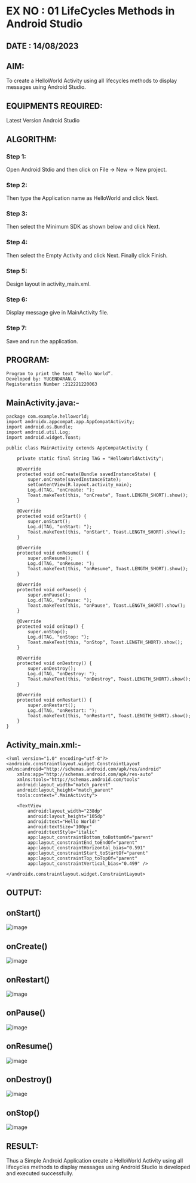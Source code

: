 # EX NO : 01  LifeCycles Methods in Android Studio 

## DATE :  14/08/2023

## AIM:

To create a HelloWorld Activity using all lifecycles methods to display messages using Android Studio.

## EQUIPMENTS REQUIRED:

Latest Version Android Studio

## ALGORITHM:

### Step 1: 
Open Android Stdio and then click on File -> New -> New project.

### Step 2: 
Then type the Application name as HelloWorld and click Next. 

### Step 3: 
Then select the Minimum SDK as shown below and click Next.

### Step 4: 
Then select the Empty Activity and click Next. Finally click Finish.

### Step 5: 
Design layout in activity_main.xml.

### Step 6: 
Display message give in MainActivity file.

### Step 7: 
Save and run the application.



## PROGRAM:
```
Program to print the text “Hello World”.
Developed by: YUGENDARAN.G
Registeration Number :212221220063
```


## MainActivity.java:-
```
package com.example.helloworld;
import androidx.appcompat.app.AppCompatActivity;
import android.os.Bundle;
import android.util.Log;
import android.widget.Toast;

public class MainActivity extends AppCompatActivity {

    private static final String TAG = "HelloWorldActivity";

    @Override
    protected void onCreate(Bundle savedInstanceState) {
        super.onCreate(savedInstanceState);
        setContentView(R.layout.activity_main);
        Log.d(TAG, "onCreate: ");
        Toast.makeText(this, "onCreate", Toast.LENGTH_SHORT).show();
    }

    @Override
    protected void onStart() {
        super.onStart();
        Log.d(TAG, "onStart: ");
        Toast.makeText(this, "onStart", Toast.LENGTH_SHORT).show();
    }

    @Override
    protected void onResume() {
        super.onResume();
        Log.d(TAG, "onResume: ");
        Toast.makeText(this, "onResume", Toast.LENGTH_SHORT).show();
    }

    @Override
    protected void onPause() {
        super.onPause();
        Log.d(TAG, "onPause: ");
        Toast.makeText(this, "onPause", Toast.LENGTH_SHORT).show();
    }

    @Override
    protected void onStop() {
        super.onStop();
        Log.d(TAG, "onStop: ");
        Toast.makeText(this, "onStop", Toast.LENGTH_SHORT).show();
    }

    @Override
    protected void onDestroy() {
        super.onDestroy();
        Log.d(TAG, "onDestroy: ");
        Toast.makeText(this, "onDestroy", Toast.LENGTH_SHORT).show();
    }

    @Override
    protected void onRestart() {
        super.onRestart();
        Log.d(TAG, "onRestart: ");
        Toast.makeText(this, "onRestart", Toast.LENGTH_SHORT).show();
    }
}

```


## Activity_main.xml:-
```
<?xml version="1.0" encoding="utf-8"?>
<androidx.constraintlayout.widget.ConstraintLayout xmlns:android="http://schemas.android.com/apk/res/android"
    xmlns:app="http://schemas.android.com/apk/res-auto"
    xmlns:tools="http://schemas.android.com/tools"
    android:layout_width="match_parent"
    android:layout_height="match_parent"
    tools:context=".MainActivity">

    <TextView
        android:layout_width="238dp"
        android:layout_height="105dp"
        android:text="Hello World!"
        android:textSize="100px"
        android:textStyle="italic"
        app:layout_constraintBottom_toBottomOf="parent"
        app:layout_constraintEnd_toEndOf="parent"
        app:layout_constraintHorizontal_bias="0.591"
        app:layout_constraintStart_toStartOf="parent"
        app:layout_constraintTop_toTopOf="parent"
        app:layout_constraintVertical_bias="0.499" />

</androidx.constraintlayout.widget.ConstraintLayout>
```

## OUTPUT:

## onStart()
![image](https://github.com/Yugendaran/Mobile-Application-Development/assets/128135616/91bb271e-3cf6-4f44-98a1-f6904c3d4e9a)


## onCreate()
![image](https://github.com/Yugendaran/Mobile-Application-Development/assets/128135616/281372ab-37f9-4a4f-b49f-6da9e7488cae)


## onRestart()
![image](https://github.com/Yugendaran/Mobile-Application-Development/assets/128135616/23d0fc48-396f-413f-b5e9-2b116ce7702e)


## onPause()
![image](https://github.com/NaveenKumar-008/Mobile-Application-Development/assets/128135244/65590a7f-907f-4322-a343-e0e9dfb07f04)


## onResume()
![image](https://github.com/NaveenKumar-008/Mobile-Application-Development/assets/128135244/54f82a3d-ab7a-4122-9c62-8465d6c1271f)


## onDestroy()
![image](https://github.com/NaveenKumar-008/Mobile-Application-Development/assets/128135244/832d0445-3278-48e4-b718-7f0c030f73d1)


## onStop()
![image](https://github.com/NaveenKumar-008/Mobile-Application-Development/assets/128135244/3e74dfc3-82a2-4c4e-86f4-1361d8b499ed)


## RESULT:
Thus a Simple Android Application create a HelloWorld Activity using all lifecycles methods to display messages using Android Studio is developed and executed successfully.
